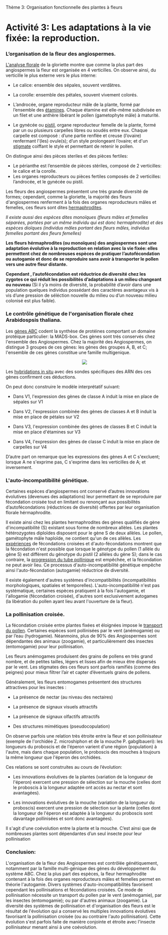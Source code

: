 <p>Thème 3: Organisation fonctionnelle des plantes à fleurs</p>

# Activité 3: Les adaptations à la vie fixée: la reproduction.

### L’organisation de la fleur des angiospermes. 

[L'analyse florale](https://ipfs.io/ipfs/QmUj6tS14wz2fZfzwxCPFjaYNB9vMLvW67F8QcAdmb9vhA) de la gloriette montre que comme la plus part des angiospermes la fleur est organisée en 4 verticilles. On observe ainsi, du verticille le plus externe vers le plus interne:

- Le calice: ensemble des sépales, souvent verdâtres.

- La corolle: ensemble des pétales, souvent vivement colorés.

- L’androcée, organe reproducteur mâle de la plante, formé par l’ensemble des [étamines](https://ipfs.io/ipfs/QmP1eu8ZsY8H9BpoJLNk1zfTmEPaLZym7hZqtCySMaxuNH). Chaque étamine est elle-même subdivisée en un filet et une anthère libérant le pollen (gametophyte mâle) à maturité.

- Le gynécée ou [pistil](https://ipfs.io/ipfs/QmWdFnqpsdRjAs98zUtCZ2s3QxVZrg6XdCKWXCBCteX1dL), organe reproducteur femelle de la plante, formé par un ou plusieurs carpelles libres ou soudés entre eux. Chaque carpelle est composé : d’une partie renflée et creuse (l’ovaire) renfermant l’(les) ovule(s); d’un style prolongeant l’ovaire; et d'un [stigmate](https://ipfs.io/ipfs/QmZvC7uV7AUk2YD92rSA2RaNqMjoquhsKbrUNQyWLifseF) coiffant le style et permettant de retenir le pollen.

On distingue ainsi des pièces steriles et des pièces fertiles:

- Le périanthe est l’ensemble de pièces stériles, composé de 2 verticilles: le calice et la corolle.
- Les organes reproducteurs ou pièces fertiles composés de 2 verticilles: l’androcée, et le gynécée ou pistil.

Les fleurs des angiospermes présentent une très grande diversité de formes; cependant, comme la gloriette, la majorité des fleurs d'angiospermes renferment à la fois des organes reproducteurs mâles et femelles, ces fleurs sont dites [hermaphrodites](https://ipfs.io/ipfs/QmRJt7ZxxqNqpQ4d1pLVN32C8tXXXWAXYTjpZth8scRaQc). 

*Il existe aussi des espèces dites monoïques (fleurs mâles et femelles séparées, portées par un même individu qui est donc hermaphrodite) et des espèces dioïques (individus mâles portant des fleurs mâles, individus femelles portant des fleurs femelles)*

**Les fleurs hérmaphrodites (ou monoïques) des angiospermes sont une adaptation évolutive à la reproduction en relation avec la vie fixée: elles permettent chez de nombreuses espèces de pratiquer l’autofécondation ou autogamie et donc de se reproduire sans avoir à transporter le pollen vers une autre fleur distante.**

**Cependant , l’autofécondation est réductrice de diversité chez les zygotes ce qui réduit les possibilités d’adaptations à un milieu changeant ou nouveau** (Si il y’a moins de diversité, la probabilité d’avoir dans une population quelques individus possédant des caractères avantageux vis à vis d’une pression de séléction nouvelle du milieu ou d’un nouveau milieu colonisé est plus faible).

### Le contrôle génétique de l'organisation florale chez Arabidospsis thaliana.

Les [gènes ABC](https://ipfs.io/ipfs/Qmeu6AQ2dS3P7XCfQX2TnwQKYR25aujmi2ew2VefaBS6CS) codent la synthèse de protéines comportant un domaine protéique particulier: la MADS-box. Ces gènes sont très conservés chez l'ensemble des Angiospermes. Chez la majorité des Angiospermes, on distingue 3 groupes de ces gènes: les gènes des groupes A, B, et C; l'ensemble de ces gènes constitue une famille multigenique.

<div align=center><a href="https://ipfs.io/ipfs/QmRWvangg9STgRYEi1D4zrSLho1qtBv87jWssMfJBxGjcF"><img src="https://ipfs.io/ipfs/QmRWvangg9STgRYEi1D4zrSLho1qtBv87jWssMfJBxGjcF"></a></div>

Les [hybridations in situ](https://ipfs.io/ipfs/Qmeu6AQ2dS3P7XCfQX2TnwQKYR25aujmi2ew2VefaBS6CS) avec des sondes spécifiques des ARN des ces gènes confirment ces déductions.

On peut donc construire le modèle interprétatif suivant:

- Dans V1, l'expression des gènes de classe A induit la mise en place de sépales sur V1

- Dans V2, l'expression combinée des gènes de classes A et B induit la mise en place de pétales sur V2

- Dans V3, l'expression combinée des gènes de classes B et C induit la mise en place d'étamines sur V3

- Dans V4, l'expression des gènes de classe C induit la mise en place de carpelles sur V4


D’autre part on remarque que les expressions des gènes A et C s'excluent; lorsque A ne s'exprime pas, C s'exprime dans les verticilles de A; et inversement.

### L'auto-incompatibilité génétique. 

Certaines espèces d’angiospermes ont conservé d’autres innovations évolutives (devenues des adaptations) leur permettant de se reproduire par fécondation croisée tout en limitant ou renonçant aux possibilités d’autofécondations (réductrices de diversité) offertes par leur organisation florale hérmaphrodite.

Il existe ainsi chez les plantes hermaphrodites des gènes qualifiés de gène d'incompatibilité (S) existant sous forme de nombreux allèles. Les plantes hétérozygotes diploïdes disposent pour le gène S de deux allèles. Le pollen, gamétophyte mâle haploïde, ne contient qu'un de ces allèles. Les [expériences](https://ipfs.io/ipfs/QmRr3XZYAPpptCUrt9zwn1F4Q92CEZzD9eLbb6QKbuDwbu) de fécondations croisées et d'auto-fécondations montrent que la fécondation n'est possible que lorsque le génotype du pollen (1 allèle du gène S) est différent du génotype du pistil (2 allèles du gène S); dans le cas contraire, la [progression du tube pollinique](https://ipfs.io/ipfs/QmYBsxfTXc61B1SiRvXo5nXBdigBiKNmAaTChRdeF9b3QR) est empêchée, et la fécondation ne peut avoir lieu. Ce processus d'auto-incompatibilité génétique empêche ainsi l'auto-fécondation (autogamie) réductrice de diversité.

Il existe également d'autres systèmes d'incompatibilités (incompatibilités morphologiques, spatiales et temporelles). L'auto-incompatibilité n'est pas systématique, certaines espèces pratiquent à la fois l'autogamie, et l'allogamie (fécondation croisée), d'autres sont exclusivement autogames (la libération du pollen ayant lieu avant l'ouverture de la fleur). 


### La pollinisation croisée.

La fécondation croisée entre plantes fixées et éloignées impose le [transport du pollen](https://ipfs.io/ipfs/QmT563JmYU4mov8n9AxwACu2ueS7oM7rPjwyLdAWKZmxN3). Certaines espèces sont pollinisées par le vent (anémogamie) ou par l’eau (hydrogamie). Néanmoins, plus de 90% des Angiospermes sont dépendantes des animaux (zoogamie), et particulièrement des insectes (entomogamie) pour leur pollinisation.  

Les fleurs anémogames produisent des grains de pollens en très grand nombre, et de petites tailles, légers et lisses afin de mieux être dispersés par le vent. Les stigmates des ces fleurs sont parfois ramifiés (comme des peignes) pour mieux filtrer l’air et capter d’éventuels grains de pollens. 

Généralement, les fleurs entomogames présentent des structures attractives pour les insectes : 

- La présence de nectar (au niveau des nectaires)

- La présence de signaux visuels attractifs
 
- La présence de signaux olfactifs attractifs
  
- Des structures mimétiques (pseudocopulation)

On observe parfois une relation très étroite entre la fleur et son pollinisateur (exemple de l'orchidée Z. microshiphon et de la mouche P. gabglbaueri): les longueurs du proboscis et de l'éperon varient d'une région (population) à l'autre, mais dans chaque population, le proboscis des mouches à toujours la même longueur que l'éperon des orchidées. 

Ces relations se sont construites au cours de l’évolution: 

- Les innovations évolutives de la plantes (variation de la longueur de l'éperon) exercent une pression de sélection sur la mouche (celles dont le proboscis à la longueur adaptée ont accès au nectar et sont avantagées).

- Les innovations évolutives de la mouche (variation de la longueur du proboscis) exercent une pression de sélection sur la plante (celles dont la longueur de l'éperon est adaptée à la longueur du proboscis sont davantage pollinisées et sont donc avantagées).

Il s'agit d'une coévolution entre la plante et la mouche. C’est ainsi que de nombreuses plantes sont dépendantes d’un seul insecte pour leur pollinisation 


### Conclusion:

L'organisation de la fleur des Angiospermes est contrôlée génétiquement, notamment par la famille multi-génique des gènes du développement du système ABC. Chez la plus part des espèces, la fleur hermaphrodite contenant à la fois des organes reproducteurs mâles et femelles permet en théorie l'autogamie. Divers systèmes d'auto-incompatibilités favorisent cependant les pollinisations et fécondations croisées. Ce mode de pollinisation nécessite un transport du pollen par le vent (anémogamie), par les insectes (entomogamie); ou par d'autres animaux (zoogamie). La diversité des systèmes de pollinisation et d'organisation des fleurs est le résultat de l'évolution qui a conservé les multiples innovations évolutives favorisant la pollinisation croisée (ou au contraire l'auto pollinisation). Cette évolution s'est parfois faite de manière conjointe et étroite avec l'insecte pollinisateur menant ainsi à une coévolution.

